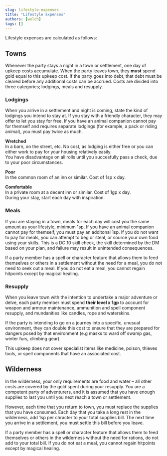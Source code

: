 ```yaml
---
slug: lifestyle-expenses
title: "Lifestyle Expenses"
authors: [welch]
tags: []
---
```


Lifestyle expenses are calculated as follows:
 
## Towns
 
Whenever the party stays a night in a town or settlement, one day of upkeep costs accumulate. When the party leaves town, they **must** spend gold equal to this upkeep cost. If the party goes into debt, that debt must be cleared before any additional costs can be accrued. Costs are divided into three categories; lodgings, meals and resupply.
 
### Lodgings
 
When you arrive in a settlement and night is coming, state the kind of lodgings you intend to stay at. If you stay with a friendly character, they may offer to let you stay for free. If you have an animal companion cannot pay for themself and requires separate lodgings (for example, a pack or riding animal), you must pay twice as much.
 
**Wretched**  
 In a barn, on the street, etc. No cost, as lodging is either free or you can either work to pay for your housing relatively easily.  
 You have disadvantage on all rolls until you succesfully pass a check, due to your poor circumstances.
 
**Poor**  
 In the common room of an inn or similar. Cost of 1sp x day.
 
**Comfortable**  
 In a private room at a decent inn or similar. Cost of 1gp x day.  
 During your stay, start each day with inspiration.
 
### Meals
 
If you are staying in a town, meals for each day will cost you the same amount as your lifestyle, minimum 1sp.  If you have an animal companion cannot pay for themself, you must pay an additonal 1sp. If you do not want to pay for meals, you can attempt to beg or steal, or source your own food using your skills. This is a DC 10 skill check, the skill determined by the DM based on your plan, and failure may result in unintended consequences.
 
If a party member has a spell or character feature that allows them to feed themselves or others in a settlement without the need for a meal, you do not need to seek out a meal. If you do not eat a meal, you cannot regain hitpoints except by magical healing.
 
### Resupply
 
When you leave town with the intention to undertake a major adventure or delve, each party member must spend **their level x 1gp** to account for weapon and armour maintenance, ammunition and spell component resupply, and mundanities like candles, rope and waterskins.
 
If the party is intending to go on a journey into a specific, unusual environment, they can double this cost to ensure that they are prepared for dangers posed by that environment (e.g masks to ward off swamp gas, winter furs, climbing gear).
 
This upkeep does not cover specialist items like medicine, poison, thieves tools, or spell components that have an associated cost.
 
## Wilderness
 
In the wilderness, your only requirements are food and water – all other costs are covered by the gold spent during your resupply. You are a competent party of adventurers, and it is assumed that you have enough supplies to last you until you next reach a town or settlement.
 
However, each time that you return to town, you must replace the supplies that you have consumed. Each day that you take a long rest in the wilderness, add 1sp per chracter to your total supplies bill. The next time you arrive in a settlement, you must settle this bill before you leave.
 
If a party member has a spell or character feature that allows them to feed themselves or others in the wilderness without the need for rations, do not add to your total bill. If you do not eat a meal, you cannot regain hitpoints except by magical healing.
 